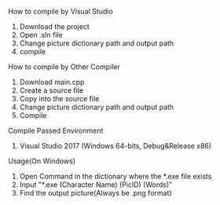 How to compile by Visual Studio

1) Download the project
2) Open .sln file
3) Change picture dictionary path and output path
4) compile

How to compile by Other Compiler
1) Download main.cpp
2) Create a source file
3) Copy into the source file
4) Change picture dictionary path and output path
5) Compile


Compile Passed Environment

1) Visual Studio 2017 (Windows 64-bits, Debug&Release x86)

Usage(On Windows)

1) Open Command in the dictionary where the *.exe file exists
2) Input "*.exe (Character Name) (PicID) (Words)"
3) Find the output picture(Always be .png format)
